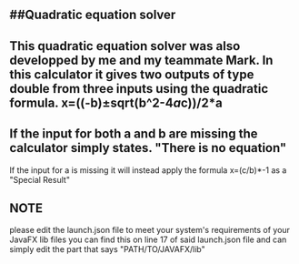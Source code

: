 ##Quadratic equation solver
----------------------------
This quadratic equation solver was also developped by me and my teammate Mark.
In this calculator it gives two outputs of type double from three inputs using the quadratic formula.
x=((-b)±sqrt(b^2-4*a*c))/2*a
------
If the input for both a and b are missing the calculator simply states.
"There is no equation"
--------
If the input for a is missing it will instead apply the formula x=(c/b)*-1
as a "Special Result"
## NOTE
please edit the launch.json file to meet your system's requirements of your JavaFX lib files
you can find this on line 17 of said launch.json file and can simply edit the part that says
"PATH/TO/JAVAFX/lib"
